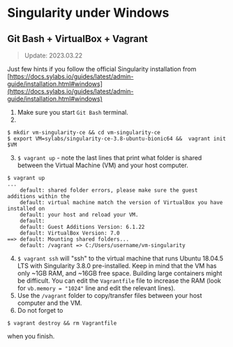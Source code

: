 # Singularity under Windows
## Git Bash + VirtualBox + Vagrant

> Update: 2023.03.22  

Just few hints if you follow the official Singularity installation from [https://docs.sylabs.io/guides/latest/admin-guide/installation.html#windows](https://docs.sylabs.io/guides/latest/admin-guide/installation.html#windows)

1. Make sure you start `Git Bash` terminal.
2. 
```
$ mkdir vm-singularity-ce && cd vm-singularity-ce
$ export VM=sylabs/singularity-ce-3.8-ubuntu-bionic64 &&  vagrant init $VM
```
3. `$ vagrant up` - note the last lines that print what folder is shared between the Virtual Machine (VM) and your host computer.
```
$ vagrant up
...
    default: shared folder errors, please make sure the guest additions within the
    default: virtual machine match the version of VirtualBox you have installed on
    default: your host and reload your VM.
    default:
    default: Guest Additions Version: 6.1.22
    default: VirtualBox Version: 7.0
==> default: Mounting shared folders...
    default: /vagrant => C:/Users/username/vm-singularity
```
4. `$ vagrant ssh` will "ssh" to the virtual machine that runs Ubuntu 18.04.5 LTS with Singularity 3.8.0 pre-installed. Keep in mind that the VM has only ~1GB RAM, and ~16GB free space. Building large containers might be difficult. You can edit the `Vagrantfile` file to increase the RAM (look for `vb.memory = "1024"` line and edit the relevant lines).
5. Use the `/vagrant` folder to copy/transfer files between your host computer and the VM.
6. Do not forget to 
```
$ vagrant destroy && rm Vagrantfile
``` 
when you finish.

